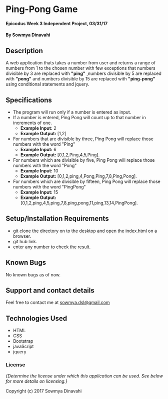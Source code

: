 # Ping-Pong Game

#### Epicodus Week 3 Independent Project, 03/31/17

#### By Sowmya Dinavahi

## Description

A web application thats takes a number from user and returns a range of numbers from 1 to the chosen number with few exceptions that numbers divisible by 3 are replaced with **"ping"** ,numbers divisible by 5 are replaced with **"pong"** and numbers divisible by 15 are replaced with **"ping-pong"** using conditional statements and jquery.

## Specifications

* The program will run only if a number is entered as input.
* If a number is entered, Ping Pong will count up to that number in increments of one.
  * **Example Input:** 2
  * **Example Output:** [1,2]
* For numbers that are divisible by three, Ping Pong will replace those numbers with the word "Ping"
  * **Example Input:** 6
  * **Example Output:** [0,1,2,Ping,4,5,Ping].
* For numbers which are divisible by five, Ping Pong will replace those numbers with the word "Pong"
  * **Example Input:** 10
  * **Example Output:** [0,1,2,ping,4,Pong,Ping,7,8,Ping,Pong].
* For numbers which are divisible by fifteen, Ping Pong will replace those numbers with the word "PingPong"
  * **Example Input:** 15
  * **Example Output:** [0,1,2,ping,4,5,ping,7,8,ping,pong,11,ping,13,14,PingPong].

## Setup/Installation Requirements

* git clone the directory on to the desktop and open the index.html on a browser.
* git hub link.
* enter any number to check the result.


## Known Bugs

No known bugs as of now.

## Support and contact details

Feel free to contact me at sowmya.dsl@gmail.com

## Technologies Used

* HTML
* CSS
* Bootstrap
* javaScript
* jquery

### License

*{Determine the license under which this application can be used.  See below for more details on licensing.}*

Copyright (c) 2017 Sowmya Dinavahi
